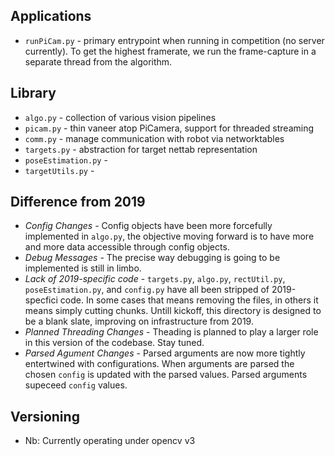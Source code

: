 ## Applications

* `runPiCam.py` - primary entrypoint when running in competition 
  (no server currently).  To get the highest framerate, we run 
  the frame-capture in a separate thread from the algorithm.

## Library

* `algo.py` - collection of various vision pipelines
* `picam.py` - thin vaneer atop PiCamera, support for threaded streaming
* `comm.py` - manage communication with robot via networktables
* `targets.py` - abstraction for target nettab representation
* `poseEstimation.py` - 
* `targetUtils.py` - 


## Difference from 2019

* *Config Changes* - Config objects have been more forcefully implemented in `algo.py`, the objective moving forward is to have more and more data accessible through config objects.
* *Debug Messages* - The precise way debugging is going to be implemented is still in limbo.
* *Lack of 2019-specific code* - `targets.py`, `algo.py`, `rectUtil.py`, `poseEstimation.py`, and `config.py` have all been stripped of 2019-specfici code. In some cases that means removing the files, in others it means simply cutting chunks. Untill kickoff, this directory is designed to be a blank slate, improving on infrastructure from 2019.
* *Planned Threading Changes* - Theading is planned to play a larger role in this version of the codebase. Stay tuned.
* *Parsed Agument Changes* - Parsed arguments are now more tightly entertwined with configurations. When arguments are parsed the chosen `config` is updated with the parsed values. Parsed arguments supeceed `config` values. 

## Versioning

* Nb: Currently operating under opencv v3 